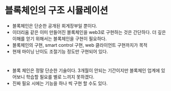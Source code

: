 # 블록체인의 구조 시뮬레이션
* 블록체인은 단순한 공개된 회게장부일 뿐이다.
* 이더리움 같은 이미 만들어진 블록체인을 web3로 구현하는 것은 간단하다. 더 깊은 이해를 얻기 위해서는 블록체인을 구현이 필요하다. 
* 블록체인의 구현, smart control 구현, web 클라이언트 구현까지가 목적
* 현재 마이닝 난이도 조절기능 정도만 구현되어 있다.

# 
* 블록 체인은 정말 단순한 기술이다. 3개월이 안되는 기간이지만 블록체인 업계에 있어보니 학습할 필요를 별로 느끼지 못하겠다.
* 진짜 필요 시에는 기능을 하나 씩 구현 할 수도 있다.